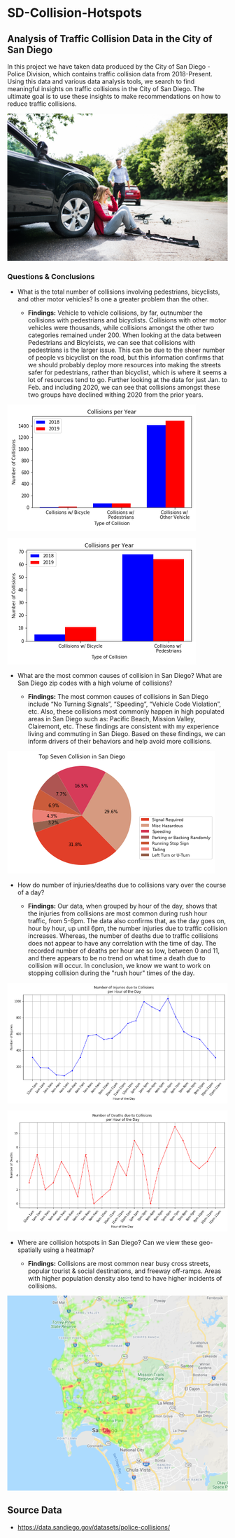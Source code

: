 # SD-Collision-Hotspots

## Analysis of Traffic Collision Data in the City of San Diego 

In this project we have taken data produced by the City of San Diego - Police Division, which contains traffic collision data from 2018-Present.
Using this data and various data analysis tools, we search to find meaningful insights on traffic collisions in the City of San Diego. The ultimate goal is to use these insights to make recommendations on how to reduce traffic collisions.


![Accident](images/accident.png)

### Questions & Conclusions

* What is the total number of collisions involving pedestrians, bicyclists, and other motor vehicles? Is one a greater problem than the other. 

  * **Findings:** Vehicle to vehicle collisions, by far, outnumber the collisions with pedestrians and bicyclists. Collisions with other motor vehicles were thousands, while collisions amongst the other two categories remained under 200.
		When looking at the data between Pedestrians and Bicylcists, we can see that collisions with pedestrians is the larger issue. This can be due to the sheer number of people vs bicyclist on the road, but this information 
		confirms that we should probably deploy more resources into making the streets safer for pedestrians, rather than bicyclist, which is where it seems a lot of resources tend to go. Further looking at the data for just Jan. to 
		Feb. and including 2020, we can see that collisions amongst these two groups have declined withing 2020 from the prior years.

![Bar1](images/Bar1.png)

![Bar2](images/Bar2.png)


* What are the most common causes of collision in San Diego? What are San Diego zip codes with a high volume of collisions?

  * **Findings:** The most common causes of collisions in San Diego include “No Turning Signals”, “Speeding”, “Vehicle Code Violation”, etc. Also, these collisions most commonly happen in high populated areas in San Diego such as: Pacific Beach, Mission Valley, Clairemont, etc.
		  These findings are consistent with my experience living and commuting in San Diego. Based on these findings, we can inform drivers of their behaviors and help avoid more collisions. 

![Pie-Plot](images/pie_plot.png)


* How do number of injuries/deaths due to collisions vary over the course of a day?

  * **Findings:** Our data, when grouped by hour of the day, shows that the injuries from collisions are most common during rush hour traffic, from 5-6pm. The data also confirms that, as the day goes on, hour by hour, up until 6pm, the number
		  injuries due to traffic collision increases. Whereas, the number of deaths due to traffic collisions does not appear to have any correlation with the time of day. The recorded number of deaths per hour are so low, between 0 and 11,
		  and there appears to be no trend on what time a death due to collision will occur. In conclusion, we know we want to work on stopping collision during the "rush hour" times of the day.

![Line1](images/Line1.png)

![Line2](images/Line2.png)

  
* Where are collision hotspots in San Diego? Can we view these geo-spatially using a heatmap?

  * **Findings:** Collisions are most common near busy cross streets, popular tourist & social destinations, and freeway off-ramps. Areas with higher population density also tend to have higher incidents of collisions.

![Heatmap](images/heatmap.png)


## Source Data
* https://data.sandiego.gov/datasets/police-collisions/

